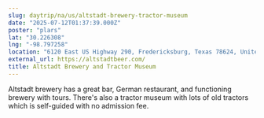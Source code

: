 ```yaml
---
slug: daytrip/na/us/altstadt-brewery-tractor-museum
date: "2025-07-12T01:37:39.000Z"
poster: "plars"
lat: "30.226308"
lng: "-98.797258"
location: "6120 East US Highway 290, Fredericksburg, Texas 78624, United States"
external_url: https://altstadtbeer.com/
title: Altstadt Brewery and Tractor Museum
---
```

Altstadt brewery has a great bar, German restaurant, and functioning brewery with tours. There's also a tractor museum with lots of old tractors which is self-guided with no admission fee.
